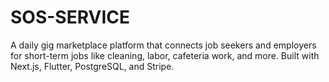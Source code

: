 # SOS-SERVICE
A daily gig marketplace platform that connects job seekers and employers for short-term jobs like cleaning, labor, cafeteria work, and more. Built with Next.js, Flutter, PostgreSQL, and Stripe.
